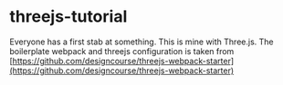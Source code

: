 # threejs-tutorial

Everyone has a first stab at something. This is mine with Three.js.
The boilerplate webpack and threejs configuration is taken from [https://github.com/designcourse/threejs-webpack-starter](https://github.com/designcourse/threejs-webpack-starter)
